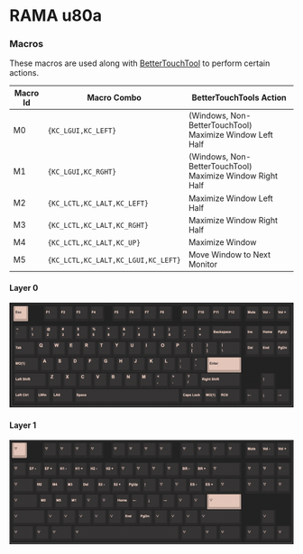 # RAMA u80a

### Macros

These macros are used along with [BetterTouchTool](https://folivora.ai/) to perform certain actions.

| Macro Id | Macro Combo                         | BetterTouchTools Action |
|---|-------------------------------------|---|
| M0 | `{KC_LGUI,KC_LEFT}`                 | (Windows, Non-BetterTouchTool) Maximize Window Left Half |
| M1 | `{KC_LGUI,KC_RGHT}`                 | (Windows, Non-BetterTouchTool) Maximize Window Right Half |
| M2 | `{KC_LCTL,KC_LALT,KC_LEFT}`         | Maximize Window Left Half |
| M3 | `{KC_LCTL,KC_LALT,KC_RGHT}`         | Maximize Window Right Half |
| M4 | `{KC_LCTL,KC_LALT,KC_UP}`           | Maximize Window |
| M5 | `{KC_LCTL,KC_LALT,KC_LGUI,KC_LEFT}` | Move Window to Next Monitor |


#### Layer 0
![alt text](images/u80a_layer0.png)

#### Layer 1
![alt text](images/u80a_layer1.png)

